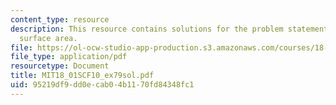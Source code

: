 ```yaml
---
content_type: resource
description: This resource contains solutions for the problem statements related to
  surface area.
file: https://ol-ocw-studio-app-production.s3.amazonaws.com/courses/18-01sc-single-variable-calculus-fall-2010/95219df9dd0ecab04b1170fd84348fc1_MIT18_01SCF10_ex79sol.pdf
file_type: application/pdf
resourcetype: Document
title: MIT18_01SCF10_ex79sol.pdf
uid: 95219df9-dd0e-cab0-4b11-70fd84348fc1
---
```

